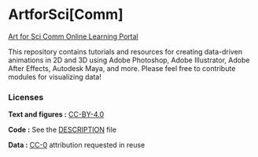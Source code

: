 
<!-- README.md is generated from README.Rmd. Please edit that file -->

# ArtforSci\[Comm\]

[Art for Sci Comm Online Learning
Portal](https://www.jessiekb.com/artforscicomm)

This repository contains tutorials and resources for creating
data-driven animations in 2D and 3D using Adobe Photoshop, Adobe
Illustrator, Adobe After Effects, Autodesk Maya, and more. Please feel
free to contribute modules for visualizing data!

<!-- > Kendall-Bar, J.M. 2022 (in press). _Art for Sci [Comm]_. -->
<!-- ### How to cite -->
<!-- Following publication, please cite this compendium as: -->
<!-- > Kendall-Bar, J.M. 2022 (2022). _Compendium of R code and data for "Art for Sci [Comm]"_. Accessed 11 Oct 2022. -->
<!-- ## Contents -->
<!-- The **analysis** directory contains: -->
<!--   - [:file\_folder: paper](/analysis/paper): R Markdown source document -->
<!--     for manuscript. Includes code to reproduce the figures and tables -->
<!--     generated by the analysis. It also has a rendered version, -->
<!--     `paper.docx`, suitable for reading (the code is replaced by figures -->
<!--     and tables in this file) -->
<!--   - [:file\_folder: data](/analysis/data): Data used in the analysis. -->
<!--   - [:file\_folder: figures](/analysis/figures): Plots and other -->
<!--     illustrations -->
<!--   - [:file\_folder: supplementary-materials](/analysis/supplementary-materials): -->
<!--     Supplementary materials including notes and other documents -->
<!--     prepared and collected during the analysis. -->
<!-- ## How to download and run locally -->
<!-- This research compendium has been developed using the statistical programming -->
<!-- language R. To work with the compendium, you will need -->
<!-- installed on your computer the [R software](https://cloud.r-project.org/) -->
<!-- itself and optionally [RStudio Desktop](https://rstudio.com/products/rstudio/download/). -->
<!-- You can download the compendium as a zip from from this URL: -->
<!-- [main.zip](/archive/main.zip). After unzipping: -->
<!-- - open the `.Rproj` file in RStudio -->
<!-- - run `devtools::install()` to ensure you have the packages this analysis depends on (also listed in the -->
<!-- [DESCRIPTION](/DESCRIPTION) file). -->
<!-- - finally, open `analysis/paper/paper.Rmd` and knit to produce the `paper.docx`, or run `rmarkdown::render("analysis/paper/paper.Rmd")` in the R console -->

### Licenses

**Text and figures :**
[CC-BY-4.0](http://creativecommons.org/licenses/by/4.0/)

**Code :** See the [DESCRIPTION](DESCRIPTION) file

**Data :** [CC-0](http://creativecommons.org/publicdomain/zero/1.0/)
attribution requested in reuse
